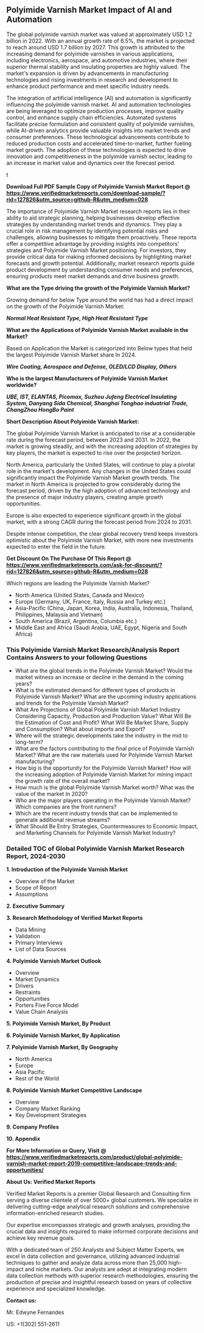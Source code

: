 <h2>Polyimide Varnish Market Impact of AI and Automation</h2><p>The global polyimide varnish market was valued at approximately USD 1.2 billion in 2022. With an annual growth rate of 6.5%, the market is projected to reach around USD 1.7 billion by 2027. This growth is attributed to the increasing demand for polyimide varnishes in various applications, including electronics, aerospace, and automotive industries, where their superior thermal stability and insulating properties are highly valued. The market's expansion is driven by advancements in manufacturing technologies and rising investments in research and development to enhance product performance and meet specific industry needs.</p><p>The integration of artificial intelligence (AI) and automation is significantly influencing the polyimide varnish market. AI and automation technologies are being leveraged to optimize production processes, improve quality control, and enhance supply chain efficiencies. Automated systems facilitate precise formulation and consistent quality of polyimide varnishes, while AI-driven analytics provide valuable insights into market trends and consumer preferences. These technological advancements contribute to reduced production costs and accelerated time-to-market, further fueling market growth. The adoption of these technologies is expected to drive innovation and competitiveness in the polyimide varnish sector, leading to an increase in market value and dynamics over the forecast period.</p>t</p><p id="" class=""><strong>Download Full PDF Sample Copy of Polyimide Varnish Market Report @ <a href="https://www.verifiedmarketreports.com/download-sample/?rid=127826&utm_source=github-R&utm_medium=028" target="_blank">https://www.verifiedmarketreports.com/download-sample/?rid=127826&utm_source=github-R&utm_medium=028</a></strong></p><p>The importance of&nbsp;Polyimide Varnish Market research reports lies in their ability to aid strategic planning, helping businesses develop effective strategies by understanding market trends and dynamics. They play a crucial role in risk management by identifying potential risks and challenges, allowing businesses to mitigate them proactively. These reports offer a competitive advantage by providing insights into competitors' strategies and Polyimide Varnish Market positioning. For investors, they provide critical data for making informed decisions by highlighting market forecasts and growth potential. Additionally, market research reports guide product development by understanding consumer needs and preferences, ensuring products meet market demands and drive business growth.</p><p><strong>What are the&nbsp;Type driving the growth of the Polyimide Varnish Market?</strong></p><p id="" class="">Growing demand for below Type around the world has had a direct impact on the growth of the Polyimide Varnish Market:</p><em><strong>Normal Heat Resistant Type, High Heat Resistant Type</strong></em></p><strong>What are the&nbsp;Applications&nbsp;of Polyimide Varnish Market available in the Market?</strong></p><p id="" class="">Based on Application the Market is categorized into Below types that held the largest Polyimide Varnish Market share In 2024.</p><em><strong>Wire Coating, Aerospace and Defense, OLED/LCD Display, Others</strong></em></p><strong>Who is the largest Manufacturers of Polyimide Varnish Market worldwide?</strong></p><p><em><strong>UBE, IST, ELANTAS, Picomax, Suzhou Jufeng Electrical Insulating System, Danyang Sida Chemical, Shanghai Tonghao induatrial Trade, ChangZhou HongBo Paint</strong></em></p><p id="" class=""><strong>Short Description About Polyimide Varnish Market:</strong></p><p>The global Polyimide Varnish Market is anticipated to rise at a considerable rate during the forecast period, between 2023 and 2031. In 2022, the market is growing steadily, and with the increasing adoption of strategies by key players, the market is expected to rise over the projected horizon.</p><p>North America, particularly the United States, will continue to play a pivotal role in the market's development. Any changes in the United States could significantly impact the Polyimide Varnish Market growth trends. The market in North America is projected to grow considerably during the forecast period, driven by the high adoption of advanced technology and the presence of major industry players, creating ample growth opportunities.</p><p>Europe is also expected to experience significant growth in the global market, with a strong CAGR during the forecast period from 2024 to 2031.</p><p>Despite intense competition, the clear global recovery trend keeps investors optimistic about the Polyimide Varnish Market, with more new investments expected to enter the field in the future.</p><p id="" class=""><strong>Get Discount On The Purchase Of This Report @ <a href="https://www.verifiedmarketreports.com/ask-for-discount/?rid=127826&utm_source=github-R&utm_medium=028" target="_blank">https://www.verifiedmarketreports.com/ask-for-discount/?rid=127826&utm_source=github-R&utm_medium=028</a></strong></p>Which regions are leading the Polyimide Varnish Market?</p><ul><li>North America (United States, Canada and Mexico)</li><li>Europe (Germany, UK, France, Italy, Russia and Turkey etc.)</li><li>Asia-Pacific (China, Japan, Korea, India, Australia, Indonesia, Thailand, Philippines, Malaysia and Vietnam)</li><li>South America (Brazil, Argentina, Columbia etc.)</li><li>Middle East and Africa (Saudi Arabia, UAE, Egypt, Nigeria and South Africa)</li></ul><h3 id="" class="">This Polyimide Varnish Market Research/Analysis Report Contains Answers to your following Questions</h3><ul><li>What are the global trends in the Polyimide Varnish Market? Would the market witness an increase or decline in the demand in the coming years?</li><li>What is the estimated demand for different types of products in Polyimide Varnish Market? What are the upcoming industry applications and trends for the Polyimide Varnish Market?</li><li>What Are Projections of Global Polyimide Varnish Market Industry Considering Capacity, Production and Production Value? What Will Be the Estimation of Cost and Profit? What Will Be Market Share, Supply and Consumption? What about imports and Export?</li><li>Where will the strategic developments take the industry in the mid to long-term?</li><li>What are the factors contributing to the final price of Polyimide Varnish Market? What are the raw materials used for Polyimide Varnish Market manufacturing?</li><li>How big is the opportunity for the Polyimide Varnish Market? How will the increasing adoption of Polyimide Varnish Market for mining impact the growth rate of the overall market?</li><li>How much is the global Polyimide Varnish Market worth? What was the value of the market In 2020?</li><li>Who are the major players operating in the Polyimide Varnish Market? Which companies are the front runners?</li><li>Which are the recent industry trends that can be implemented to generate additional revenue streams?</li><li>What Should Be Entry Strategies, Countermeasures to Economic Impact, and Marketing Channels for Polyimide Varnish Market Industry?</li></ul><h3 id="" class="">Detailed TOC of Global Polyimide Varnish Market Research Report, 2024-2030</h3><p id="" class=""><strong>1. Introduction of the Polyimide Varnish Market</strong></p><ul><li>Overview of the Market</li><li>Scope of Report</li><li>Assumptions</li></ul><p id="" class=""><strong>2. Executive Summary</strong></p><p id="" class=""><strong>3. Research Methodology of Verified Market Reports</strong></p><ul><li>Data Mining</li><li>Validation</li><li>Primary Interviews</li><li>List of Data Sources</li></ul><p id="" class=""><strong>4. Polyimide Varnish Market Outlook</strong></p><ul><li>Overview</li><li>Market Dynamics</li><li>Drivers</li><li>Restraints</li><li>Opportunities</li><li>Porters Five Force Model</li><li>Value Chain Analysis</li></ul><p id="" class=""><strong>5. Polyimide Varnish Market, By Product</strong></p><p id="" class=""><strong>6. Polyimide Varnish Market, By Application</strong></p><p id="" class=""><strong>7. Polyimide Varnish Market, By Geography</strong></p><ul><li>North America</li><li>Europe</li><li>Asia Pacific</li><li>Rest of the World</li></ul><p id="" class=""><strong>8. Polyimide Varnish Market Competitive Landscape</strong></p><ul><li>Overview</li><li>Company Market Ranking</li><li>Key Development Strategies</li></ul><p id="" class=""><strong>9. Company Profiles</strong></p><p id="" class=""><strong>10. Appendix</strong></p><p id="" class=""><strong>For More Information or Query, Visit @ <a href="https://www.verifiedmarketreports.com/product/global-polyimide-varnish-market-report-2019-competitive-landscape-trends-and-opportunities/" target="_blank">https://www.verifiedmarketreports.com/product/global-polyimide-varnish-market-report-2019-competitive-landscape-trends-and-opportunities/</a></strong></p><p id="" class=""><strong>About Us: Verified Market Reports</strong></p><p id="" class="">Verified Market Reports is a premier Global Research and Consulting firm serving a diverse clientele of over 5000+ global customers. We specialize in delivering cutting-edge analytical research solutions and comprehensive information-enriched research studies.</p><p id="" class="">Our expertise encompasses strategic and growth analyses, providing the crucial data and insights required to make informed corporate decisions and achieve key revenue goals.</p><p id="" class="">With a dedicated team of 250 Analysts and Subject Matter Experts, we excel in data collection and governance, utilizing advanced industrial techniques to gather and analyze data across more than 25,000 high-impact and niche markets. Our analysts are adept at integrating modern data collection methods with superior research methodologies, ensuring the production of precise and insightful research based on years of collective experience and specialized knowledge.</p><p id="" class=""><strong>Contact us:</strong></p><p id="" class="">Mr. Edwyne Fernandes</p><p id="" class="">US: +1(302) 551-2611</p>